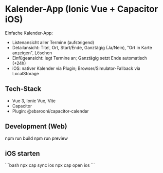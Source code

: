 # Kalender-App (Ionic Vue + Capacitor iOS)

Einfache Kalender-App:
- Listenansicht aller Termine (aufsteigend)
- Detailansicht: Titel, Ort, Start/Ende, Ganztägig (Ja/Nein), "Ort in Karte anzeigen", Löschen
- Einfügeansicht: legt Termine an; Ganztägig setzt Ende automatisch (+24h)
- iOS: nativer Kalender via Plugin; Browser/Simulator-Fallback via LocalStorage

## Tech-Stack
- Vue 3, Ionic Vue, Vite
- Capacitor
- Plugin: @ebarooni/capacitor-calendar

## Development (Web)
npm run build
npm run preview

## iOS starten
\`\`\`bash
npx cap sync ios
npx cap open ios
\`\`\`
